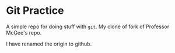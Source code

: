 # Git Practice

A simple repo for doing stuff with `git`.
My clone of fork of Professor McGee's repo.

I have renamed the origin to github.
